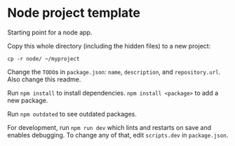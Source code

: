 # Node project template
Starting point for a node app.

Copy this whole directory (including the hidden files) to a new project:

    cp -r node/ ~/myproject

Change the `TODO`s in `package.json`: `name`, `description`, and `repository.url`.
Also change this readme.

Run `npm install` to install dependencies. `npm install <package>` to add a new package.

Run `npm outdated` to see outdated packages.

For development, run `npm run dev` which lints and restarts on save and enables debugging.
To change any of that, edit `scripts.dev` in `package.json`.

